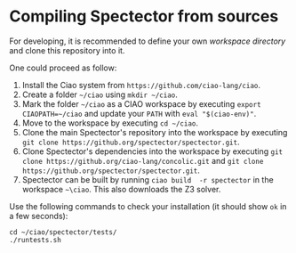 # Compiling Spectector from sources

For developing, it is recommended to define your own
_workspace directory_ and clone this repository into it.

One could proceed as follow:
1. Install the Ciao system from `https://github.com/ciao-lang/ciao`.
2.  Create a folder `~/ciao` using `mkdir ~/ciao`.
3.  Mark the folder `~/ciao` as a CIAO workspace by executing `export CIAOPATH=~/ciao` and update your `PATH` with `eval "$(ciao-env)"`. 
4.  Move to the workspace by executing `cd ~/ciao`.
5.  Clone the main Spectector's repository into the workspace by executing `git clone https://github.org/spectector/spectector.git`.
6.  Clone Spectector's dependencies into the workspace by executing `git clone https://github.org/ciao-lang/concolic.git` and `git clone https://github.org/spectector/spectector.git`.
7. Spectector can be built by running `ciao build  -r spectector`  in the workspace `~\ciao`. This also downloads the Z3 solver.

Use the following commands to check your installation (it should show `ok` in a few seconds):
```
cd ~/ciao/spectector/tests/
./runtests.sh
```